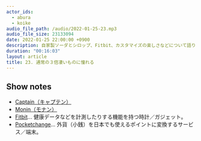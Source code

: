 ```yaml
---
actor_ids:
  - abura
  - koike
audio_file_path: /audio/2022-01-25-23.mp3
audio_file_size: 23133094
date: 2022-01-25 22:00:00 +0900
description: 自家製ソーダとシロップ、Fitbit、カスタマイズの楽しさなどについて語りました。
duration: "00:16:03"
layout: article
title: 23. 通常の３倍凄いものに憧れる
---
```


## Show notes

- [Captain（キャプテン）](http://captain-drink.co.jp/)
- [Monin（モナン）](https://www.monin.com/jp/)
- [Fitbit](https://www.fitbit.com/global/jp/home)... 健康データなどを計測したりする機能を持つ時計／ガジェット。
- [Pocketchange](https://www.pocket-change.jp/ja/)... 外貨（小銭）を日本でも使えるポイントに変換するサービス／端末。